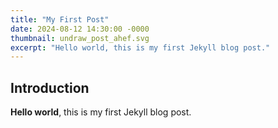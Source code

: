 ```yaml
---
title: "My First Post"
date: 2024-08-12 14:30:00 -0000
thumbnail: undraw_post_ahef.svg
excerpt: "Hello world, this is my first Jekyll blog post."
---
```


## Introduction

**Hello world**, this is my first Jekyll blog post.
